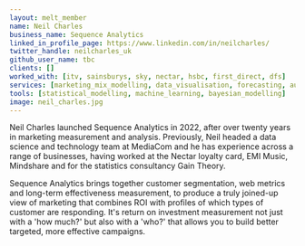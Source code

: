 ```yaml
---
layout: melt_member
name: Neil Charles
business_name: Sequence Analytics
linked_in_profile_page: https://www.linkedin.com/in/neilcharles/
twitter_handle: neilcharles_uk
github_user_name: tbc
clients: []
worked_with: [itv, sainsburys, sky, nectar, hsbc, first_direct, dfs]
services: [marketing_mix_modelling, data_visualisation, forecasting, audience_profiling]
tools: [statistical_modelling, machine_learning, bayesian_modelling]
image: neil_charles.jpg
---
```

Neil Charles launched Sequence Analytics in 2022, after over twenty years in marketing measurement and analysis. Previously, Neil headed a data science and technology team at MediaCom and he has experience across a range of businesses, having worked at the Nectar loyalty card, EMI Music, Mindshare and for the statistics consultancy Gain Theory.

Sequence Analytics brings together customer segmentation, web metrics and long-term effectiveness measurement, to produce a truly joined-up view of marketing that combines ROI with profiles of which types of customer are responding.
It's return on investment measurement not just with a 'how much?' but also with a 'who?' that allows you to build better targeted, more effective campaigns.